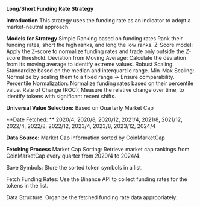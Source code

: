 **Long/Short Funding Rate Strategy**


**Introduction**
This strategy uses the funding rate as an indicator to adopt a market-neutral approach. 

**Models for Strategy**
Simple Ranking based on funding rates
Rank their funding rates, short the high ranks, and long the low ranks.
Z-Score model:
Apply the Z-score to normalize funding rates and trade only outside the Z-score threshold.
Deviation from Moving Average:
Calculate the deviation from its moving average to identify extreme values.
Robust Scaling:
Standardize based on the median and interquartile range.
Min-Max Scaling:
Normalize by scaling them to a fixed range → Ensure comparability.
Percentile Normalization:
Normalize funding rates based on their percentile value. 
Rate of Change (ROC):
Measure the relative change over time, to identify tokens with significant recent shifts.

**Universal Value Selection:** Based on Quarterly Market Cap

**Date Fetched: **
2020/4, 2020/8, 2020/12, 2021/4, 2021/8, 2021/12, 2022/4, 2022/8, 2022/12, 2023/4, 2023/8, 2023/12, 2024/4

**Data Source:**
Market Cap information sorted by CoinMarketCap

**Fetching Process**
Market Cap Sorting:
Retrieve market cap rankings from CoinMarketCap every quarter from 2020/4 to 2024/4.

Save Symbols:
    Store the sorted token symbols in a list.

Fetch Funding Rates:
Use the Binance API to collect funding rates for the tokens in the list.

Data Structure:
    Organize the fetched funding rate data appropriately.
